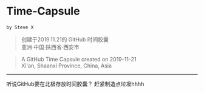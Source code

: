 # Time-Capsule
`by Steve X`
> 创建于2019.11.21的 GitHub 时间胶囊  
> 亚洲·中国·陕西省·西安市

> A GitHub Time Capsule created on 2019-11-21  
> Xi'an, Shaanxi Province, China, Asia
---
听说GitHub要在北极存放时间胶囊？
赶紧制造点垃圾hhhh
